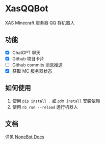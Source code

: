 # XasQQBot

XAS Minecraft 服务器 QQ 群机器人

## 功能

- [x] ChatGPT 聊天
- [x] Github 项目卡片
- [ ] Github commits 消息推送
- [x] 获取 MC 服务器状态

## 如何使用

1. 使用 `pip install .` 或 `pdm install` 安装依赖
2. 使用 `nb run --reload` 运行机器人

## 文档

详见 [NoneBot Docs](https://nonebot.dev/)
